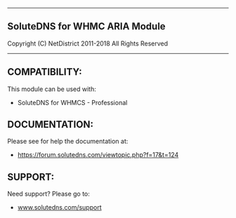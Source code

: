 ************************************************

## SoluteDNS for WHMC ARIA Module

Copyright (C) NetDistrict 2011-2018
All Rights Reserved

************************************************

COMPATIBILITY:
----------------------------------------------
This module can be used with:

 - SoluteDNS for WHMCS - Professional

DOCUMENTATION:
----------------------------------------------
Please see for help the documentation at:

 - https://forum.solutedns.com/viewtopic.php?f=17&t=124


SUPPORT:
----------------------------------------------
Need support? Please go to:
 - www.solutedns.com/support